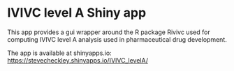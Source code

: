 # IVIVC level A Shiny app

This app provides a gui wrapper around the R package Rivivc used for computing IVIVC level A
analysis used in pharmaceutical drug development.

The app is available at shinyapps.io: https://stevecheckley.shinyapps.io/IVIVC_levelA/
